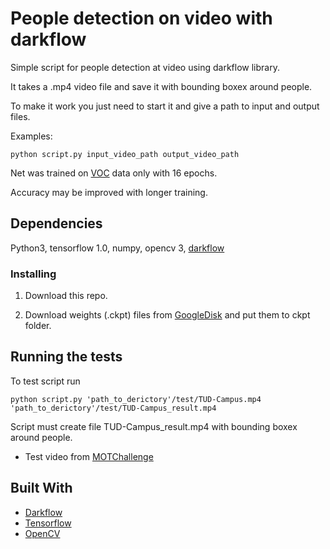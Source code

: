 # People detection on video with darkflow

Simple script for people detection at video using darkflow library.

It takes a .mp4 video file and save it with bounding boxex around people.

To make it work you just need to start it and give a path to input and output files.

Examples:

```
python script.py input_video_path output_video_path
```
Net was trained on [VOC](http://host.robots.ox.ac.uk/pascal/VOC/voc2007/) data only with 16 epochs.

Accuracy may be improved with longer training.


## Dependencies

Python3, tensorflow 1.0, numpy, opencv 3, [darkflow](https://github.com/thtrieu/darkflow)


### Installing

1. Download this repo.

2. Download weights (.ckpt) files from [GoogleDisk](https://drive.google.com/drive/folders/0B9fBTgfmCIjeM0lxQlBXNlBiOGc) and put them to ckpt folder.


## Running the tests

To test script run

```
python script.py 'path_to_derictory'/test/TUD-Campus.mp4 'path_to_derictory'/test/TUD-Campus_result.mp4
```
Script must create file TUD-Campus_result.mp4 with bounding boxex around people.

* Test video from [MOTChallenge](https://motchallenge.net/vis/TUD-Campus)

## Built With
* [Darkflow](https://github.com/thtrieu/darkflow)
* [Tensorflow](http://www.dropwizard.io/1.0.2/docs/)
* [OpenCV](http://opencv.org/)

